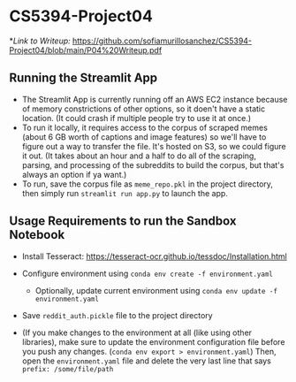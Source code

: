 # CS5394-Project04

**Link to Writeup:* https://github.com/sofiamurillosanchez/CS5394-Project04/blob/main/P04%20Writeup.pdf 

## Running the Streamlit App
* The Streamlit App is currently running off an AWS EC2 instance because of memory constrictions of other options, so it doen't have a static location. (It could crash if multiple people try to use it at once.)
* To run it locally, it requires access to the corpus of scraped memes (about 6 GB worth of captions and image features) so we'll have to figure out a way to transfer the file. It's hosted on S3, so we could figure it out. (It takes about an hour and a half to do all of the scraping, parsing, and processing of the subreddits to build the corpus, but that's always an option if ya want.)
* To run, save the corpus file as `meme_repo.pkl` in the project directory, then simply run `streamlit run app.py` to launch the app. 

## Usage Requirements to run the Sandbox Notebook
* Install Tesseract: https://tesseract-ocr.github.io/tessdoc/Installation.html
* Configure environment using `conda env create -f environment.yaml`
  * Optionally, update current environment using `conda env update -f environment.yaml`
* Save `reddit_auth.pickle` file to the project directory

* (If you make changes to the environment at all (like using other libraries), make sure to update the environment configuration file before you push any changes. (`conda env export > environment.yaml`) Then, open the `environment.yaml` file and delete the very last line that says `prefix: /some/file/path`
